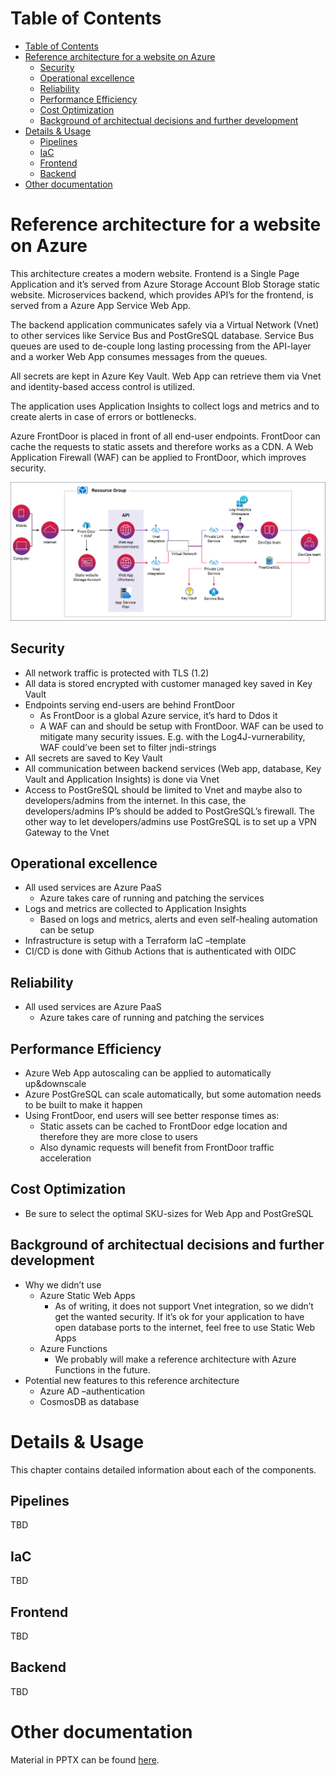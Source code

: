 # Table of Contents
- [Table of Contents](#table-of-contents)
- [Reference architecture for a website on Azure](#reference-architecture-for-a-website-on-azure)
  - [Security](#security)
  - [Operational excellence](#operational-excellence)
  - [Reliability](#reliability)
  - [Performance Efficiency](#performance-efficiency)
  - [Cost Optimization](#cost-optimization)
  - [Background of architectual decisions and further development](#background-of-architectual-decisions-and-further-development)
- [Details & Usage](#details--usage)
  - [Pipelines](#pipelines)
  - [IaC](#iac)
  - [Frontend](#frontend)
  - [Backend](#backend)
- [Other documentation](#other-documentation)

# Reference architecture for a website on Azure 
This architecture creates a modern website. Frontend is a Single Page Application and it’s served from Azure Storage Account Blob Storage static website. Microservices backend, which provides API’s for the frontend, is served from a Azure App Service Web App.

The backend application communicates safely via a Virtual Network (Vnet) to other services like Service Bus and PostGreSQL database. Service Bus queues are used to de-couple long lasting processing from the API-layer and a worker Web App consumes messages from the queues.

All secrets are kept in Azure Key Vault. Web App can retrieve them via Vnet and identity-based access control is utilized.

The application uses Application Insights to collect logs and metrics and to create alerts in case of errors or bottlenecks.

Azure FrontDoor is placed in front of all end-user endpoints. FrontDoor can cache the requests to static assets and therefore works as a CDN. A Web Application Firewall (WAF) can be applied to FrontDoor, which improves security.

![Architecture](./docs/images/azure-webapp-ref.drawio.svg)

## Security
- All network traffic is protected with TLS (1.2)
- All data is stored encrypted with customer managed key saved in Key Vault
- Endpoints serving end-users are behind FrontDoor
  - As FrontDoor is a global Azure service, it’s hard to Ddos it
  - A WAF can and should be setup with FrontDoor. WAF can be used to mitigate many security issues. E.g. with the Log4J-vurnerability, WAF could’ve been set to filter jndi-strings
- All secrets are saved to Key Vault
- All communication between backend services (Web app, database, Key Vault and Application Insights) is done via Vnet
- Access to PostGreSQL should be limited to Vnet and maybe also to developers/admins from the internet. In this case, the developers/admins IP’s should be added to PostGreSQL’s firewall. The other way to let developers/admins use PostGreSQL is to set up a VPN Gateway to the Vnet

## Operational excellence
- All used services are Azure PaaS
  - Azure takes care of running and patching the services
- Logs and metrics are collected to Application Insights
  - Based on logs and metrics, alerts and even self-healing automation can be setup
- Infrastructure is setup with a Terraform IaC –template
- CI/CD is done with Github Actions that is authenticated with OIDC

## Reliability
- All used services are Azure PaaS
  - Azure takes care of running and patching the services

## Performance Efficiency
- Azure Web App autoscaling can be applied to automatically up&downscale
- Azure PostGreSQL can scale automatically, but some automation needs to be built to make it happen
- Using FrontDoor, end users will see better response times as:
  - Static assets can be cached to FrontDoor edge location and therefore they are more close to users
  - Also dynamic requests will benefit from FrontDoor traffic acceleration

## Cost Optimization
- Be sure to select the optimal SKU-sizes for Web App and PostGreSQL

## Background of architectual decisions and further development
- Why we didn’t use
  - Azure Static Web Apps
    - As of writing, it does not support Vnet integration, so we didn’t get the wanted security. If it’s ok for your application to have open database ports to the internet, feel free to use Static Web Apps
  - Azure Functions
    - We probably will make a reference architecture with Azure Functions in the future. 
- Potential new features to this reference architecture
  - Azure AD –authentication
  - CosmosDB as database

# Details & Usage
This chapter contains detailed information about each of the components.

## Pipelines
TBD

## IaC
TBD

## Frontend
TBD

## Backend
TBD

# Other documentation
Material in PPTX can be found [here](https://groupecgi.sharepoint.com/:p:/r/teams/COL00012971/Shared%20Documents/Developer%20portal/BU_ICE_Reference_architecture_Azure-v1.pptx?d=w1771e4f3f3784532a3dff9138e8144e2&csf=1&web=1&e=GbOltT).